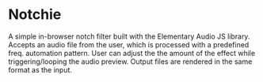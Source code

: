 # Notchie

A simple in-browser notch filter built with the Elementary Audio JS library. Accepts an audio file from the user, which is processed with a predefined freq. automation pattern. User can adjust the the amount of the effect while triggering/looping the audio preview. Output files are rendered in the same format as the input.

